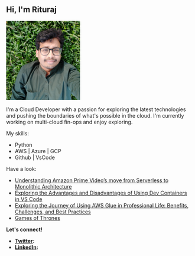 ##  Hi, I'm Rituraj

<img src="https://github.com/riturajreso/riturajreso/blob/main/Rituraj_PIC.png" alt="Your Avatar" width="200">


I'm a Cloud Developer with a passion for exploring the latest technologies and pushing the boundaries of what's possible in the cloud. I'm currently working on multi-cloud fin-ops and enjoy exploring.

My skills:

*  Python
*  AWS | Azure | GCP
*  Github | VsCode 

Have a look:

*  [Understanding Amazon Prime Video’s move from Serverless to Monolithic Architecture](https://www.linkedin.com/pulse/understanding-amazon-prime-videos-move-from-serverless-ritu-raj/)
*  [Exploring the Advantages and Disadvantages of Using Dev Containers in VS Code](https://www.linkedin.com/pulse/exploring-advantages-disadvantages-using-dev-containers-ritu-raj/)
*  [Exploring the Journey of Using AWS Glue in Professional Life: Benefits, Challenges, and Best Practices](https://www.linkedin.com/pulse/exploring-journey-using-aws-glue-professional-life-benefits-ritu-raj/)
*  [Games of Thrones](https://riturajreso.github.io/game_of_thrones/) 


**Let's connect!**

* **[Twitter](https://twitter.com/i_m_Rituraj):** 
* **[LinkedIn](https://www.linkedin.com/in/riturajreso/):** 
